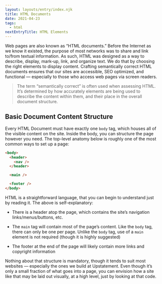 ```yaml
---
layout: layouts/entry/index.njk
title: HTML Documents
date: 2021-04-23
tags:
  - html
nextEntryTitle: HTML Elements
---
```


Web pages are also known as “HTML documents.” Before the Internet as we know it existed, the purpose of most networks was to share and link to/from textual information. As such, HTML was designed as a way to describe, display, mark-up, link, and organize text. We do that by choosing the right elements to display content. Crafting semantically correct HTML documents ensures that our sites are accessible, SEO optimized, and functional &mdash; especially to those who access web pages via screen readers.

> The term “semantically correct” is often used when assessing HTML. It’s determined by how accurately elements are being used to describe the content within them, and their place in the overall document structure.

## Basic Document Content Structure

Every HTML Document must have exactly one `body` tag, which houses all of the visible content on the site. Inside the body, you can structure the page however you need. The top-level anatomy below is roughly one of the most common ways to set up a page:

```html
<body>
  <header>
    <nav />
  </header>

  <main />

  <footer />
</body>
```

HTML is a straightforward language, that you can begin to understand just by reading it. The above is self-explanatory:

- There is a header atop the page, which contains the site’s navigation links/menus/buttons, etc.

- The `main` tag will contain most of the page’s content. Like the `body` tag, there can only be one per page. Unlike the `body` tag, use of a `main` element is not required (though it is highly suggested)

- The footer at the end of the page will likely contain more links and copyright information

Nothing about that structure is mandatory, though it tends to suit most websites &mdash; especially the ones we build at Upstatement. Even though it’s only a small fraction of what goes into a page, you can envision how a site like that may be laid out visually, at a high level, just by looking at that code.

